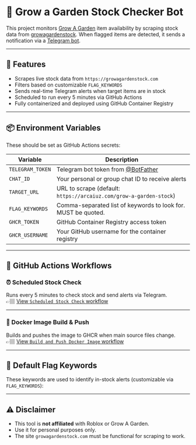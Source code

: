 # 🌱 Grow a Garden Stock Checker Bot

This project monitors [Grow A Garden](https://www.roblox.com/games/126884695634066/Grow-a-Garden) item availability by scraping stock data from [growagardenstock](https:/growagardenstock.com). When flagged items are detected, it sends a notification via a [Telegram bot](https://telegram.me/BotFather).

---

## 🚀 Features

- Scrapes live stock data from `https://growagardenstock.com`
- Filters based on customizable `FLAG_KEYWORDS`
- Sends real-time Telegram alerts when target items are in stock
- Scheduled to run every 5 minutes via GitHub Actions
- Fully containerized and deployed using GitHub Container Registry

---

## 📦 Environment Variables

These should be set as GitHub Actions secrets:

| Variable           | Description                                                              |
|--------------------|--------------------------------------------------------------------------|
| `TELEGRAM_TOKEN`   | Telegram bot token from [@BotFather](https://telegram.me/BotFather)      |
| `CHAT_ID` | Your personal or group chat ID to receive alerts                         |
| `TARGET_URL`       | URL to scrape (default: `https://arcaiuz.com/grow-a-garden-stock`)       |
| `FLAG_KEYWORDS`    | Comma-separated list of keywords to look for. MUST be quoted.                             |
| `GHCR_TOKEN`       | GitHub Container Registry access token                                   |
| `GHCR_USERNAME`    | Your GitHub username for the container registry                          |

---

## 📂 GitHub Actions Workflows

### ⏰ Scheduled Stock Check

Runs every 5 minutes to check stock and send alerts via Telegram.  
👉🏽 [View `Scheduled Stock Check` workflow](https://github.com/asbarron/grow-a-garden-bot/blob/main/.github/workflows/scheduled-check.yaml)

---

### 🐳 Docker Image Build & Push

Builds and pushes the image to GHCR when main source files change.  
👉🏽 [View `Build and Push Docker Image` workflow](https://github.com/asbarron/grow-a-garden-bot/blob/main/.github/workflows/build-and-push.yaml)

---

## 🎯 Default Flag Keywords

These keywords are used to identify in-stock alerts (customizable via `FLAG_KEYWORDS`):


---

## ⚠️ Disclaimer

- This tool is **not affiliated** with Roblox or Grow A Garden.
- Use it for personal purposes only.
- The site `growagardenstock.com` must be functional for scraping to work.
